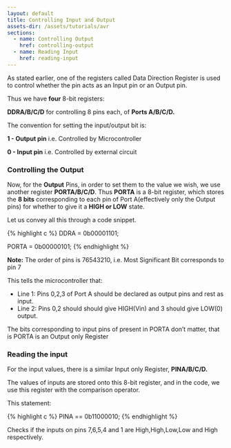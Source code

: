 ```yaml
---
layout: default
title: Controlling Input and Output
assets-dir: /assets/tutorials/avr
sections:
  - name: Controlling Output
    href: controlling-output
  - name: Reading Input
    href: reading-input
---
```


As stated earlier, one of the registers called Data Direction Register
is used to control whether the pin acts as an Input pin or an Output
pin.

Thus we have **four** 8-bit registers:

**DDRA/B/C/D** for controlling 8 pins each, of **Ports A/B/C/D.**

The convention for setting the input/output bit is:

**1 - Output pin** i.e. Controlled by Microcontroller

**0 - Input pin** i.e. Controlled by external circuit

### Controlling the Output <a name="controlling-output"></a>

Now, for the **Output** Pins, in order to set them to the value we wish,
we use another register **PORTA/B/C/D**. Thus **PORTA** is a 8-bit
register, which stores the **8 bits** corresponding to each pin of Port
A(effectively only the Output pins) for whether to give it a **HIGH or
LOW** state.

Let us convey all this through a code snippet.

{% highlight c %}
DDRA = 0b00001101;

PORTA = 0b00000101;
{% endhighlight %}

**Note:** The order of pins is 76543210, i.e. Most Significant Bit
corresponds to pin 7

This tells the microcontroller that:

 - Line 1: Pins 0,2,3 of Port A should be declared as output pins and rest
as input.
 - Line 2: Pins 0,2 should should give HIGH(Vin) and 3 should give LOW(0)
output.

The bits corresponding to input pins of present in PORTA don’t matter,
that is PORTA is an Output only Register

### Reading the input <a name="reading-input"></a>

For the input values, there is a similar Input only Register,
**PINA/B/C/D.**

The values of inputs are stored onto this 8-bit register, and in the
code, we use this register with the comparison operator.

This statement:

{% highlight c %}
PINA == 0b11000010;
{% endhighlight %}

Checks if the inputs on pins 7,6,5,4 and 1 are High,High,Low,Low and
High respectively.
